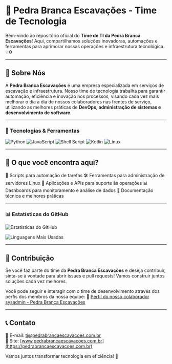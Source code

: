 # 🚜 Pedra Branca Escavações - Time de Tecnologia

Bem-vindo ao repositório oficial do **Time de TI da Pedra Branca Escavações**! Aqui, compartilhamos soluções inovadoras, automações e ferramentas para aprimorar nossas operações e infraestrutura tecnológica. 💡⚙️

---

## 📌 Sobre Nós
A **Pedra Branca Escavações** é uma empresa especializada em serviços de escavação e infraestrutura. Nosso time de tecnologia trabalha para garantir automação, eficiência e inovação nos processos, visando cada vez mais melhorar o dia a dia de nossos colaboradores nas frentes de serviço, utilizando as melhores práticas de **DevOps, administração de sistemas e desenvolvimento de software**.

---

### 🚀 Tecnologias & Ferramentas

![Python](https://img.shields.io/badge/Python-3776AB?style=for-the-badge&logo=python&logoColor=white)
![JavaScript](https://img.shields.io/badge/JavaScript-F7DF1E?style=for-the-badge&logo=javascript&logoColor=black)
![Shell Script](https://img.shields.io/badge/Shell_Script-121011?style=for-the-badge&logo=gnu-bash&logoColor=white)
![Kotlin](https://img.shields.io/badge/Kotlin-0095D5?style=for-the-badge&logo=kotlin&logoColor=white)
![Linux](https://img.shields.io/badge/Linux-FCC624?style=for-the-badge&logo=linux&logoColor=black)

---

## 📂 O que você encontra aqui?

🚀 Scripts para automação de tarefas
🛠 Ferramentas para administração de servidores Linux
📲 Aplicações e APIs para suporte às operações
📊 Dashboards para monitoramento e análise de dados
🔧 Documentação técnica e melhores práticas

---

### 📊 Estatísticas do GitHub
![Estatísticas do GitHub](https://github-readme-stats.vercel.app/api?username=Alletog&show_icons=true&theme=dark)

![Linguagens Mais Usadas](https://github-readme-stats.vercel.app/api/top-langs/?username=Alletog&layout=compact&theme=dark)

---

## 🤝 Contribuição
Se você faz parte do time da **Pedra Branca Escavações** e deseja contribuir, sinta-se à vontade para abrir issues e pull requests! Vamos construir juntos soluções cada vez melhores. 

Você pode seguir e interagir com o time de desenvolvimento através dos perfis dos membros da nossa equipe:
🔗 [Perfil do nosso colaborador sysadmin - Pedra Branca Escavações](https://github.com/Alletog/)

---

## 📞 Contato
📧 E-mail: [ti@pedrabrancaescavacoes.com.br](mailto:ti@pedrabrancaescavacoes.com.br)  
🔗 Site: [www.pedrabrancaescavacoes.com.br](https://pedrabrancaescavacoes.com.br)  
 

Vamos juntos transformar tecnologia em eficiência! 🚀
